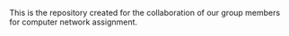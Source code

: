 This is the repository created for the collaboration of our group members for computer network assignment.
